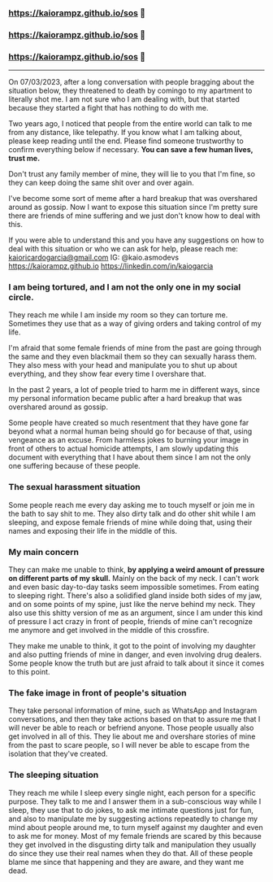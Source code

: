 ### https://kaiorampz.github.io/sos 🔴

### https://kaiorampz.github.io/sos 🔴

### https://kaiorampz.github.io/sos 🔴

<hr>

On 07/03/2023, after a long conversation with people bragging about the situation below, 
they threatened to death by comingo to my apartment to literally shot me. I am not sure who I am dealing
with, but that started because they started a fight that has nothing to do with me.

Two years ago, I noticed that people from the entire world can talk to me from any distance, like telepathy. 
If you know what I am talking about, please keep reading until the end.
Please find someone trustworthy to confirm everything below if necessary. <b>You can save a few human lives, trust me.</b>

Don't trust any family member of mine, they will lie to you that I'm fine, 
so they can keep doing the same shit over and over again.
    
I've become some sort of meme after a hard breakup that was overshared around as gossip. 
Now I want to expose this situation since I'm pretty sure there are friends of mine suffering 
and we just don't know how to deal with this.
    
If you were able to understand this and you have any suggestions on how to deal 
with this situation or who we can ask for help, please reach me:<br>
kaioricardogarcia@gmail.com
IG: @kaio.asmodevs
https://kaiorampz.github.io
https://linkedin.com/in/kaiogarcia


### I am being tortured, and I am not the only one in my social circle.
They reach me while I am inside my room so they can torture me. Sometimes they use that as a way of giving orders and taking control of my life.

I'm afraid that some female friends of mine from the past are going
through the same and they even blackmail them so they can sexually harass them. They also mess with your head and manipulate you to shut up about everything, and they show fear every time I overshare that.

In the past 2 years, a lot of people tried to harm me in different ways, since my personal information became public after a hard breakup that was overshared around as gossip.

Some people have created so much resentment that they have gone far beyond what a normal human being should go for because of that, using vengeance as an excuse. From harmless jokes to burning your image in front of others to actual homicide attempts, I am slowly updating this document with everything that I have about them since I am not the only one suffering because of these people.

### The sexual harassment situation

Some people reach me every day asking me to touch myself or join me in the bath to say shit to me. They also dirty talk and do other shit while I am sleeping, and expose female friends of mine while doing that, using
their names and exposing their life in the middle of this.
    
### My main concern

They can make me unable to think, <b>by applying a weird amount of pressure on different parts of my skull.</b> Mainly on the back of my neck. I can't work and even basic day-to-day tasks seem impossible sometimes. From eating to sleeping right.
There's also a solidified gland inside both sides of my jaw, and on some points of my spine, just like the nerve behind my neck.
They also use this shitty version of me as an argument, since I am under this kind of pressure I act crazy in front of people, friends of mine can't recognize me anymore and get involved in the middle of this crossfire.
    
They make me unable to think, it got to the point of involving my daughter and also putting friends of mine in danger, and even involving drug dealers. Some people know the truth but are just afraid to talk about it since it comes to this point.

### The fake image in front of people's situation

They take personal information of mine, such as WhatsApp and Instagram conversations, and then they take actions based on that to assure me that I will never be able to reach or befriend anyone. Those people usually also get involved in all of this. They lie about me and overshare stories of mine from the past to scare people, so I will never be able to escape from the isolation that they've created.

### The sleeping situation

They reach me while I sleep every single night, each person for a specific purpose.  They talk to me and I answer them in a sub-conscious way while I sleep, they use that to do jokes, to ask me intimate questions just for fun, and also to manipulate me by suggesting actions repeatedly to change my mind about people around me, to turn myself against my daughter and even to ask me for money. Most of my female friends are scared by this because they get involved in the disgusting dirty talk and manipulation they usually do since they use their real names when they do that. All of these people blame me since that happening and they are aware, and they want me dead.
